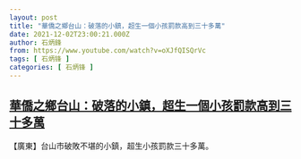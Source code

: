 ```yaml
---
layout: post
title: "華僑之鄉台山：破落的小鎮，超生一個小孩罰款高到三十多萬"
date: 2021-12-02T23:00:21.000Z
author: 石炳鋒
from: https://www.youtube.com/watch?v=oXJfQISQrVc
tags: [ 石炳锋 ]
categories: [ 石炳锋 ]
---
```

<!--1638486021000-->
[華僑之鄉台山：破落的小鎮，超生一個小孩罰款高到三十多萬](https://www.youtube.com/watch?v=oXJfQISQrVc)
------

<div>
【廣東】台山市破敗不堪的小鎮，超生小孩罰款三十多萬。
</div>
